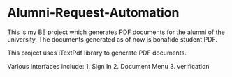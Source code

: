 # Alumni-Request-Automation

This is my BE project which generates PDF documents for the alumni of the university. 
The documents generated as of now is bonafide student PDF.

This project uses iTextPdf library to generate PDF documents.

Various interfaces include: 1. Sign In
                            2. Document Menu
                            3. verification 
                            
